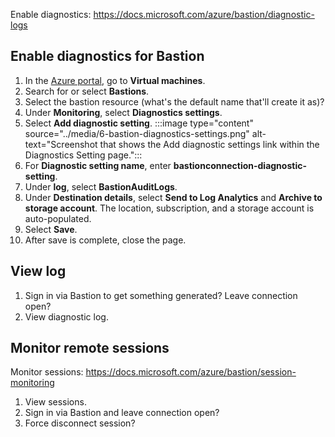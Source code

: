    Enable diagnostics: https://docs.microsoft.com/azure/bastion/diagnostic-logs

## Enable diagnostics for Bastion

1. In the [Azure portal](https://portal.azure.com/learn.docs.microsoft.com?azure-portal=true), go to **Virtual machines**.
1. Search for or select **Bastions**.
1. Select the bastion resource (what's the default name that'll create it as)?
1. Under **Monitoring**, select **Diagnostics settings**.
1. Select **Add diagnostic setting**.
   :::image type="content" source="../media/6-bastion-diagnostics-settings.png" alt-text="Screenshot that shows the Add diagnostic settings link within the Diagnostics Setting page.":::
1. For **Diagnostic setting name**, enter **bastionconnection-diagnostic-setting**. 
1. Under **log**, select **BastionAuditLogs**.
1. Under **Destination details**, select **Send to Log Analytics** and **Archive to storage account**. The location, subscription, and a storage account is auto-populated.
1. Select **Save**.
1. After save is complete, close the page.

## View log


   1. Sign in via Bastion to get something generated? Leave connection open?
   1. View diagnostic log.
   
## Monitor remote sessions


   Monitor sessions: https://docs.microsoft.com/azure/bastion/session-monitoring
   1. View sessions.
   1. Sign in via Bastion and leave connection open?
   1. Force disconnect session?